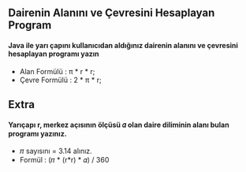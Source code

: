 ## Dairenin Alanını ve Çevresini Hesaplayan Program

<h4>Java ile yarı çapını kullanıcıdan aldığınız dairenin alanını ve çevresini hesaplayan programı yazın</h4>

<ul>
    <li>Alan Formülü : π * r * r;</li>
    <li>Çevre Formülü : 2 * π * r;</li>
</ul>

## Extra

<h4>Yarıçapı r, merkez açısının ölçüsü 𝛼 olan daire diliminin alanı bulan programı yazınız.</h4>

<ul>
    <li>𝜋 sayısını = 3.14 alınız.</li>
    <li>Formül : (𝜋 * (r*r) * 𝛼) / 360</li>
</ul>


